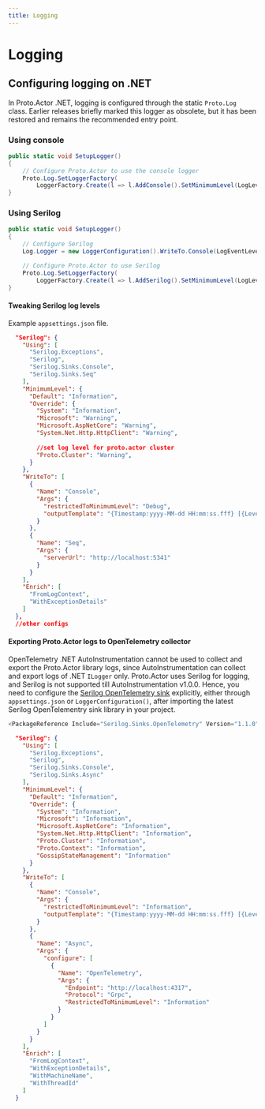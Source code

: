 ```yaml
---
title: Logging
---
```


# Logging

## Configuring logging on .NET

In Proto.Actor .NET, logging is configured through the static `Proto.Log` class.
Earlier releases briefly marked this logger as obsolete, but it has been restored and remains the recommended entry point.

### Using console

```csharp
public static void SetupLogger()
{
    // Configure Proto.Actor to use the console logger
    Proto.Log.SetLoggerFactory(
        LoggerFactory.Create(l => l.AddConsole().SetMinimumLevel(LogLevel.Error)));
}
```

### Using Serilog

```csharp
public static void SetupLogger()
{
    // Configure Serilog
    Log.Logger = new LoggerConfiguration().WriteTo.Console(LogEventLevel.Error).CreateLogger();

    // Configure Proto.Actor to use Serilog
    Proto.Log.SetLoggerFactory(
        LoggerFactory.Create(l => l.AddSerilog().SetMinimumLevel(LogLevel.Error)));
}
```

#### Tweaking Serilog log levels

Example `appsettings.json` file.

```json
  "Serilog": {
    "Using": [
      "Serilog.Exceptions",
      "Serilog",
      "Serilog.Sinks.Console",
      "Serilog.Sinks.Seq"
    ],
    "MinimumLevel": {
      "Default": "Information",
      "Override": {
        "System": "Information",        
        "Microsoft": "Warning",
        "Microsoft.AspNetCore": "Warning",
        "System.Net.Http.HttpClient": "Warning",
        
        //set log level for proto.actor cluster
        "Proto.Cluster": "Warning",
      }
    },
    "WriteTo": [
      {
        "Name": "Console",
        "Args": {
          "restrictedToMinimumLevel": "Debug",
          "outputTemplate": "{Timestamp:yyyy-MM-dd HH:mm:ss.fff} [{Level}] {Environment} {ApplicationName} {ApplicationVersion} {ServiceId} {ChargePointId}: {Message} {Exception} {NewLine}"
        }
      },
      {
        "Name": "Seq",
        "Args": {
          "serverUrl": "http://localhost:5341"
        }
      }
    ],
    "Enrich": [
      "FromLogContext",
      "WithExceptionDetails"
    ]
  },
  //other configs
```

#### Exporting Proto.Actor logs to OpenTelemetry collector

OpenTelemetry .NET AutoInstrumentation cannot be used to collect and export the Proto.Actor library logs, since AutoInstrumentation can collect and export logs of .NET `ILogger` only. Proto.Actor uses Serilog for logging, and Serilog is not supported till AutoInstrumentation v1.0.0. Hence, you need to configure the [Serilog OpenTelemetry sink](https://github.com/serilog/serilog-sinks-opentelemetry) explicitly, either through `appsettings.json` or `LoggerConfiguration()`, after importing the latest Serilog OpenTelementry sink library in your project.

```csharp
<PackageReference Include="Serilog.Sinks.OpenTelemetry" Version="1.1.0" />
```

```json
  "Serilog": {
    "Using": [
      "Serilog.Exceptions",
      "Serilog",
      "Serilog.Sinks.Console",
      "Serilog.Sinks.Async"
    ],
    "MinimumLevel": {
      "Default": "Information",
      "Override": {
        "System": "Information",        
        "Microsoft": "Information",
        "Microsoft.AspNetCore": "Information",
        "System.Net.Http.HttpClient": "Information",
        "Proto.Cluster": "Information",
        "Proto.Context": "Information",
        "GossipStateManagement": "Information"
      }
    },
    "WriteTo": [
      {
        "Name": "Console",
        "Args": {
          "restrictedToMinimumLevel": "Information",
          "outputTemplate": "{Timestamp:yyyy-MM-dd HH:mm:ss.fff} [{Level}] {Environment} {ApplicationName} {ApplicationVersion} {ServiceId} {ChargePointId}: {Message} {Exception} {NewLine}"
        }
      },
      {
        "Name": "Async",
        "Args": {
          "configure": [
            {
              "Name": "OpenTelemetry",
              "Args": {
                "Endpoint": "http://localhost:4317",
                "Protocol": "Grpc",
                "RestrictedToMinimumLevel": "Information"
              }
            }
          ]
        }
      }
    ],
    "Enrich": [
      "FromLogContext",
      "WithExceptionDetails",
      "WithMachineName",
      "WithThreadId"
    ]
  }
```